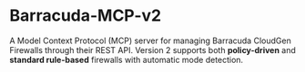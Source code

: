 # Barracuda-MCP-v2
A Model Context Protocol (MCP) server for managing Barracuda CloudGen Firewalls through their REST API. Version 2 supports both **policy-driven** and **standard rule-based** firewalls with automatic mode detection.
